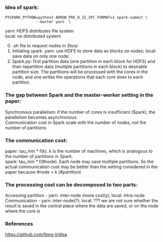 

### Idea of spark:  

    PYSPARK_PYTHON=python3 ARROW_PRE_0_15_IPC_FORMAT=1 spark-submit \
                  --master yarn  \
                  
yarn: HDFS distributes file system  
local: no distributed system

0) .sh file to request nodes in Slurp
1) Initiating spark. yarn: use HDFS to store data as blocks on nodes; local: save data on only one node;  
2) Spark.py: first partition data (one partition in each block for HDFS) and then repartition data (multiple partitions in each block) to desirable partition size. The partitions will be processed with the cores in the node, and one writes the operations that each core does to each partition.

### The gap between Spark and the master-worker setting in the paper:  
Synchronous parallelism: if the number of cores is insufficient (Spark), the parallelism becomes asynchronous  
Communication cost in Spark scale with the number of nodes, not the number of partitions

### The communication cost:  
paper: tau_min * f(k). k is the number of machines, which is analogous to the number of partitions in Spark.  
spark: tau_min * f(#node). Each node may save multiple partitions. So the actual communication cost may be better than the setting considered in the paper because #node < k (#partition)

### The processing cost can be decomposed to two parts:
Accessing partition - yarn: inter-node (more costly); local: intra-node  
Communication - yarn: inter-node(?); local: ??? we are not sure whether the result is saved in the central place where the data are saved, or on the node where the core is

### References
https://github.com/feng-li/dlsa  
